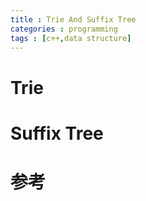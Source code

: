 ```yaml
---
title : Trie And Suffix Tree
categories : programming
tags : [c++,data structure]
---
```


# Trie

# Suffix Tree

# 参考
